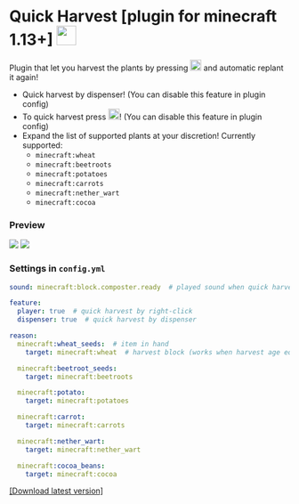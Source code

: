 # Quick Harvest [plugin for minecraft 1.13+] <img src="https://github.com/teacondemns/static.pexty.xyz/blob/main/src/emoji/animated/minecraft.gif?raw=true" height="35"/>
Plugin that let you harvest the plants by pressing <img src="https://github.com/teacondemns/static.pexty.xyz/blob/main/src/icon/controller/mouse-right.png?raw=true" height="20"/> and automatic replant it again!
- Quick harvest by dispenser! (You can disable this feature in plugin config)
- To quick harvest press <img src="https://github.com/teacondemns/static.pexty.xyz/blob/main/src/icon/controller/mouse-right.png?raw=true" height="20"/>! (You can disable this feature in plugin config)
- Expand the list of supported plants at your discretion! Currently supported:
  - `minecraft:wheat`
  - `minecraft:beetroots`
  - `minecraft:potatoes`
  - `minecraft:carrots`
  - `minecraft:nether_wart`
  - `minecraft:cocoa`

### Preview
![](https://user-images.githubusercontent.com/83653555/176735339-61d07497-8f9f-406f-9993-db764d1f525f.png)
![](https://user-images.githubusercontent.com/83653555/177048584-210fc4b7-a637-42b7-b846-94989fccadc4.png)

### Settings in `config.yml`
```yml
sound: minecraft:block.composter.ready  # played sound when quick harvest

feature:
  player: true  # quick harvest by right-click
  dispenser: true  # quick harvest by dispenser

reason:
  minecraft:wheat_seeds:  # item in hand
    target: minecraft:wheat  # harvest block (works when harvest age equals max age)

  minecraft:beetroot_seeds:
    target: minecraft:beetroots

  minecraft:potato:
    target: minecraft:potatoes

  minecraft:carrot:
    target: minecraft:carrots

  minecraft:nether_wart:
    target: minecraft:nether_wart

  minecraft:cocoa_beans:
    target: minecraft:cocoa
```

[[Download latest version]](https://github.com/aratakileo/quick-harvest-plugin/releases/tag/normal-functionality)
